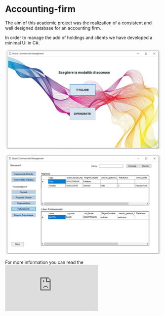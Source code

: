 # Accounting-firm
The aim of this academic project was the realization of a consistent and well designed database for an accounting firm.

In order to manage the add of holdings and clients we have developed a minimal UI in C#.

![alt text](https://github.com/MatteoRagazzini/Accounting-firm/blob/master/images/home_page.png)

![alt text](https://github.com/MatteoRagazzini/Accounting-firm/blob/master/images/example.png)

For more information you can read the ![final report](https://github.com/MatteoRagazzini/Accounting-firm/blob/master/Gruppo1785_Relazione.pdf)
